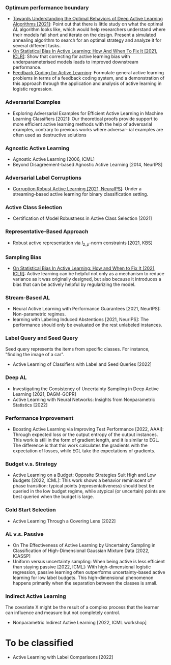 ### Optimum performance boundary
- [Towards Understanding the Optimal Behaviors of Deep Active Learning Algorithms [2021]](https://arxiv.org/pdf/2101.00977.pdf):
  Point out that there is little study on what the optimal AL algorithm looks like, which would help researchers understand where their models fall short and iterate on the design.
  Present a simulated annealing algorithm to search for an optimal strategy and analyze it for several different tasks.
- [On Statistical Bias In Active Learning: How And When To Fix It [2021, ICLR]](https://arxiv.org/pdf/2101.11665.pdf): 
  Show that correcting for active learning bias with underparameterised models leads to improved downstream performance.
- [Feedback Coding for Active Learning](https://arxiv.org/pdf/2103.00654.pdf): Formulate general active learning problems in terms of a feedback coding system, and a demonstration of this approach through the application and analysis of active learning in logistic regression.

### Adversarial Examples

- Exploring Adversarial Examples for Efficient Active Learning in Machine Learning Classifiers [2021]: Our theoretical proofs provide support to more efficient active learning methods with the help of adversarial examples, contrary to previous works where adversar- ial examples are often used as destructive solutions

### Agnostic Active Learning
- Agnostic Active Learning [2006, ICML]
- Beyond Disagreement-based Agnostic Active Learning [2014, NeurIPS]

### Adversarial Label Corruptions

- [Corruption Robust Active Learning [2021, NeuraIPS]](https://arxiv.org/pdf/2106.11220.pdf): 
  Under a streaming-based active learning for binary classification setting.

### Active Class Selection

- Certification of Model Robustness in Active Class Selection [2021]

### Representative-Based Approach

- Robust active representation via $l_{2,p}$-norm constraints [2021, KBS]

### Sampling Bias

- [On Statistical Bias In Active Learning: How and When to Fix It [2021, ICLR]](https://openreview.net/pdf?id=JiYq3eqTKY):
  Active learning can be helpful not only as a mechanism to reduce variance as it was originally designed, but also because it introduces a bias that can be actively helpful by regularizing the model.

### Stream-Based AL

- Neural Active Learning with Performance Guarantees [2021, NeurIPS]:
  Non-parametric regimes.
- learning with Labeling Induced Abstentions [2021, NeurIPS]:
  The performance should only be evaluated on the rest unlabeled instances.

### Label Query and Seed Query

Seed query represents the items from specific classes.
For instance, "finding the image of a car".

- Active Learning of Classifiers with Label and Seed Queries [2022]

### Deep AL 

- Investigating the Consistency of Uncertainty Sampling in Deep Active Learning [2021, DAGM-GCPR]
- Active Learning with Neural Networks: Insights from Nonparametric Statistics [2022]

### Performance Improvement

- Boosting Active Learning via Improving Test Performance [2022, AAAI]: 
  Through expected loss or the output entropy of the output instances.
  This work is still in the form of gradient length, and it is similar to EGL.
  The difference is that this work calculates the gradients with the expectation of losses, while EGL take the expectations of gradients.

### Budget v.s. Strategy

- Active Learning on a Budget: Opposite Strategies Suit High and Low Budgets [2022, ICML]:
  This work shows a behavior reminiscent of phase transition: typical points (representativeness) should best be queried in the low budget regime, while atypical (or uncertain) points are best queried when the budget is large.

### Cold Start Selection

- Active Learning Through a Covering Lens [2022]

### AL v.s. Passive

- On The Effectiveness of Active Learning by Uncertainty Sampling in Classification of High-Dimensional Gaussian Mixture Data [2022, ICASSP]
- Uniform versus uncertainty sampling: When being active is less efficient than staying passive [2022, ICML]: 
  With high-dimensional logistic regression, passive learning often outperforms uncertainty-based active learning for low label budgets.
  This high-dimensional phenomenon happens primarily when the separation between the classes is small.

### Indirect Active Learning
The covariate X might be the result of a complex process that the learner can influence and measure but not completely control.

- Nonparametric Indirect Active Learning [2022, ICML workshop]

# To be classified

- Active Learning with Label Comparisons [2022]